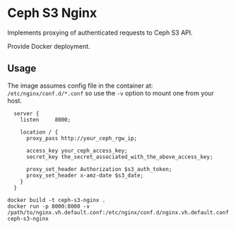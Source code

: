 # Ceph S3 Nginx

Implements proxying of authenticated requests to Ceph S3 API.

Provide Docker deployment.

## Usage

The image assumes config file in the container at: `/etc/nginx/conf.d/*.conf` so use the `-v` option to
mount one from your host.


```nginx
  server {
    listen     8000;

    location / {
      proxy_pass http://your_ceph_rgw_ip;

      access_key your_ceph_access_key;
      secret_key the_secret_associated_with_the_above_access_key;

      proxy_set_header Authorization $s3_auth_token;
      proxy_set_header x-amz-date $s3_date;
    }
  }
```


```
docker build -t ceph-s3-nginx .
docker run -p 8000:8000 -v /path/to/nginx.vh.default.conf:/etc/nginx/conf.d/nginx.vh.default.conf ceph-s3-nginx
```